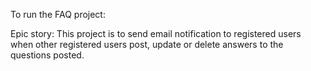 
To run the FAQ project:

Epic story: This project is to send email notification to registered users when other registered users post, update or delete answers to the questions posted.

